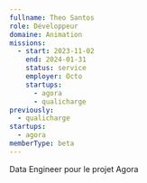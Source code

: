 ```yaml
---
fullname: Theo Santos
role: Développeur
domaine: Animation
missions:
  - start: 2023-11-02
    end: 2024-01-31
    status: service
    employer: Octo
    startups:
      - agora
      - qualicharge
previously:
  - qualicharge
startups:
  - agora
memberType: beta
---
```

Data Engineer pour le projet Agora